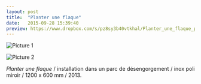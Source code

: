 ```yaml
---
layout: post
title:  "Planter une flaque"
date:   2015-09-28 15:39:40
preview: https://www.dropbox.com/s/pz8sy3b40vtkhal/Planter_une_flaque_preview.jpg?raw=1
---
```


![Picture 1](https://www.dropbox.com/s/pa1byuj6jmsd18w/Planter_une_flaque.jpg?raw=1)

![Picture 2](https://www.dropbox.com/s/oudu528hw0uaohv/Planter_flaque_detail_2013.jpg?raw=1)

<p style="text-align:justify">
<span style="font-style: italic;">Planter une flaque</span> / installation dans un parc de d&eacute;sengorgement / inox poli miroir / 1200 x 600 mm / 2013.
</p>